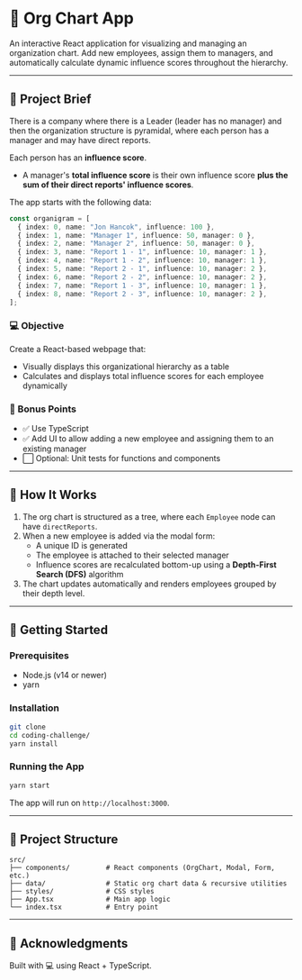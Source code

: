 # 🏢 Org Chart App

An interactive React application for visualizing and managing an organization chart. Add new employees, assign them to managers, and automatically calculate dynamic influence scores throughout the hierarchy.

---

## 📝 Project Brief

There is a company where there is a Leader (leader has no manager) and then the organization structure is pyramidal, where each person has a manager and may have direct reports.

Each person has an **influence score**.

- A manager's **total influence score** is their own influence score **plus the sum of their direct reports' influence scores**.

The app starts with the following data:

```ts
const organigram = [
  { index: 0, name: "Jon Hancok", influence: 100 },
  { index: 1, name: "Manager 1", influence: 50, manager: 0 },
  { index: 2, name: "Manager 2", influence: 50, manager: 0 },
  { index: 3, name: "Report 1 - 1", influence: 10, manager: 1 },
  { index: 4, name: "Report 1 - 2", influence: 10, manager: 1 },
  { index: 5, name: "Report 2 - 1", influence: 10, manager: 2 },
  { index: 6, name: "Report 2 - 2", influence: 10, manager: 2 },
  { index: 7, name: "Report 1 - 3", influence: 10, manager: 1 },
  { index: 8, name: "Report 2 - 3", influence: 10, manager: 2 },
];
```

### 💻 Objective

Create a React-based webpage that:

- Visually displays this organizational hierarchy as a table
- Calculates and displays total influence scores for each employee dynamically

### 🌟 Bonus Points

- ✅ Use TypeScript
- ✅ Add UI to allow adding a new employee and assigning them to an existing manager
- ⬜️ Optional: Unit tests for functions and components

---

## 💼 How It Works

1. The org chart is structured as a tree, where each `Employee` node can have `directReports`.
2. When a new employee is added via the modal form:
   - A unique ID is generated
   - The employee is attached to their selected manager
   - Influence scores are recalculated bottom-up using a **Depth-First Search (DFS)** algorithm
3. The chart updates automatically and renders employees grouped by their depth level.

---

## 🚀 Getting Started

### Prerequisites

- Node.js (v14 or newer)
- yarn

### Installation

```bash
git clone
cd coding-challenge/
yarn install
```

### Running the App

```bash
yarn start
```

The app will run on `http://localhost:3000`.

---

## 📁 Project Structure

```
src/
├── components/         # React components (OrgChart, Modal, Form, etc.)
├── data/               # Static org chart data & recursive utilities
├── styles/             # CSS styles
├── App.tsx             # Main app logic
└── index.tsx           # Entry point
```

---

## 🙌 Acknowledgments

Built with 💻 using React + TypeScript.
